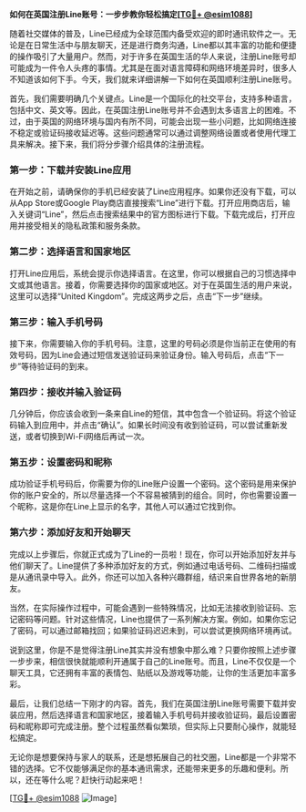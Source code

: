 **如何在英国注册Line账号：一步步教你轻松搞定[[TG💪+ @esim1088](https://t.me/s/esim1088)]**

随着社交媒体的普及，Line已经成为全球范围内备受欢迎的即时通讯软件之一。无论是在日常生活中与朋友聊天，还是进行商务沟通，Line都以其丰富的功能和便捷的操作吸引了大量用户。然而，对于许多在英国生活的华人来说，注册Line账号却可能成为一件令人头疼的事情。尤其是在面对语言障碍和网络环境差异时，很多人不知道该如何下手。今天，我们就来详细讲解一下如何在英国顺利注册Line账号。

首先，我们需要明确几个关键点。Line是一个国际化的社交平台，支持多种语言，包括中文、英文等。因此，在英国注册Line账号并不会遇到太多语言上的困难。不过，由于英国的网络环境与国内有所不同，可能会出现一些小问题，比如网络连接不稳定或验证码接收延迟等。这些问题通常可以通过调整网络设置或者使用代理工具来解决。接下来，我们将分步骤介绍具体的注册流程。

### 第一步：下载并安装Line应用

在开始之前，请确保你的手机已经安装了Line应用程序。如果你还没有下载，可以从App Store或Google Play商店直接搜索“Line”进行下载。打开应用商店后，输入关键词“Line”，然后点击搜索结果中的官方图标进行下载。下载完成后，打开应用并接受相关的隐私政策和服务条款。

### 第二步：选择语言和国家地区

打开Line应用后，系统会提示你选择语言。在这里，你可以根据自己的习惯选择中文或其他语言。接着，你需要选择你的国家或地区。对于在英国生活的用户来说，这里可以选择“United Kingdom”。完成这两步之后，点击“下一步”继续。

### 第三步：输入手机号码

接下来，你需要输入你的手机号码。注意，这里的号码必须是你当前正在使用的有效号码，因为Line会通过短信发送验证码来验证身份。输入号码后，点击“下一步”等待验证码的到来。

### 第四步：接收并输入验证码

几分钟后，你应该会收到一条来自Line的短信，其中包含一个验证码。将这个验证码输入到应用中，并点击“确认”。如果长时间没有收到验证码，可以尝试重新发送，或者切换到Wi-Fi网络后再试一次。

### 第五步：设置密码和昵称

成功验证手机号码后，你需要为你的Line账户设置一个密码。这个密码是用来保护你的账户安全的，所以尽量选择一个不容易被猜到的组合。同时，你也需要设置一个昵称，这是你在Line上显示的名字，其他人可以通过它找到你。

### 第六步：添加好友和开始聊天

完成以上步骤后，你就正式成为了Line的一员啦！现在，你可以开始添加好友并与他们聊天了。Line提供了多种添加好友的方式，例如通过电话号码、二维码扫描或是从通讯录中导入。此外，你还可以加入各种兴趣群组，结识来自世界各地的新朋友。

当然，在实际操作过程中，可能会遇到一些特殊情况，比如无法接收到验证码、忘记密码等问题。针对这些情况，Line也提供了一系列解决方案。例如，如果你忘记了密码，可以通过邮箱找回；如果验证码迟迟未到，可以尝试更换网络环境再试。

说到这里，你是不是觉得注册Line其实并没有想象中那么难？只要你按照上述步骤一步步来，相信很快就能顺利开通属于自己的Line账号。而且，Line不仅仅是一个聊天工具，它还拥有丰富的表情包、贴纸以及游戏等功能，让你的生活更加丰富多彩。

最后，让我们总结一下刚才的内容。首先，我们在英国注册Line账号需要下载并安装应用，然后选择语言和国家地区，接着输入手机号码并接收验证码，最后设置密码和昵称即可完成注册。整个过程虽然看似繁琐，但实际上只要耐心操作，就能轻松搞定。

无论你是想要保持与家人的联系，还是想拓展自己的社交圈，Line都是一个非常不错的选择。它不仅能够满足你的基本通讯需求，还能带来更多的乐趣和便利。所以，还在等什么呢？赶快行动起来吧！

[[TG💪+ @esim1088](https://t.me/s/esim1088) ![Image](https://i.postimg.cc/4NQfJmqS/Snipaste-2025-05-13-00-14-12.png)]
